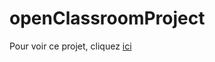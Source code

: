 # openClassroomProject
Pour voir ce projet, cliquez [ici](https://matbac85.github.io/openClassroomProject/)

